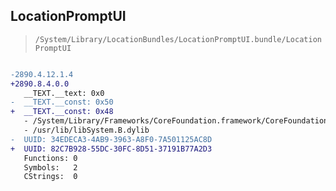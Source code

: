 ## LocationPromptUI

> `/System/Library/LocationBundles/LocationPromptUI.bundle/LocationPromptUI`

```diff

-2890.4.12.1.4
+2890.8.4.0.0
   __TEXT.__text: 0x0
-  __TEXT.__const: 0x50
+  __TEXT.__const: 0x48
   - /System/Library/Frameworks/CoreFoundation.framework/CoreFoundation
   - /usr/lib/libSystem.B.dylib
-  UUID: 34EDECA3-4AB9-3963-A8F0-7A501125AC8D
+  UUID: 82C7B928-55DC-30FC-8D51-37191B77A2D3
   Functions: 0
   Symbols:   2
   CStrings:  0

```
